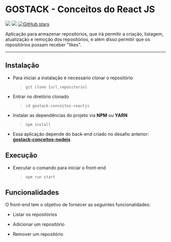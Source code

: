 # GOSTACK - Conceitos do React JS

![](https://img.shields.io/badge/made%20by-fernmac-04d361?style=flat&color=04d361) 
![](https://img.shields.io/github/languages/count/fernmac/gostack-conceitos-reactjs?style=flat&color=04d361) 
[![GitHub stars](https://img.shields.io/github/stars/fernmac/gostack-conceitos-reactjs?style=social)](https://github.com/fernmac/gostack-conceitos-reactjs/stargazers)

Aplicação para armazenar repositórios, que irá permitir a criação, listagem, atualização e remoção dos repositórios, e além disso permitir que os repositórios possam receber "likes".

------------

## Instalação

- Para iniciar a instalação é necessário clonar o repositório
    >`git clone [url_repositorio]`

- Entrar no diretório clonado
    >`cd gostack-conceitos-reactjs`

- Instalar as dependências do projeto via **NPM** ou **YARN**
    >`npm install`

- Essa aplicação depende do back-end criado no desafio anterior: **[gostack-conceitos-nodejs](https://github.com/fernmac/gostack-conceitos-nodejs)**

## Execução

- Executar o comando para iniciar o front-end
    >`npm run start`

## Funcionalidades

O front-end tem o objetivo de fornecer as seguintes funcionalidades:

- Listar os repositórios

- Adicionar um repositório

- Remover um repositório

